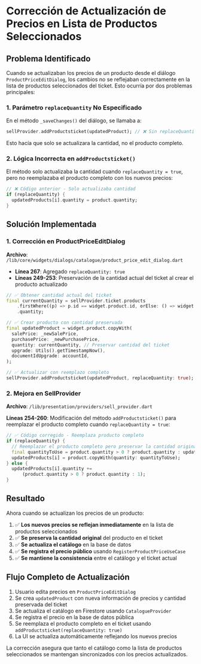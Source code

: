 # Corrección de Actualización de Precios en Lista de Productos Seleccionados

## Problema Identificado
Cuando se actualizaban los precios de un producto desde el diálogo `ProductPriceEditDialog`, los cambios no se reflejaban correctamente en la lista de productos seleccionados del ticket. Esto ocurría por dos problemas principales:

### 1. Parámetro `replaceQuantity` No Especificado
En el método `_saveChanges()` del diálogo, se llamaba a:
```dart
sellProvider.addProductsticket(updatedProduct); // ❌ Sin replaceQuantity
```

Esto hacía que solo se actualizara la cantidad, no el producto completo.

### 2. Lógica Incorrecta en `addProductsticket()`
El método solo actualizaba la cantidad cuando `replaceQuantity = true`, pero no reemplazaba el producto completo con los nuevos precios:

```dart
// ❌ Código anterior - Solo actualizaba cantidad
if (replaceQuantity) {
  updatedProducts[i].quantity = product.quantity;
}
```

## Solución Implementada

### 1. Corrección en ProductPriceEditDialog
**Archivo**: `/lib/core/widgets/dialogs/catalogue/product_price_edit_dialog.dart`

- **Línea 267**: Agregado `replaceQuantity: true`
- **Líneas 249-253**: Preservación de la cantidad actual del ticket al crear el producto actualizado

```dart
// ✅ Obtener cantidad actual del ticket
final currentQuantity = sellProvider.ticket.products
    .firstWhere((p) => p.id == widget.product.id, orElse: () => widget.product)
    .quantity;

// ✅ Crear producto con cantidad preservada
final updatedProduct = widget.product.copyWith(
  salePrice: _newSalePrice,
  purchasePrice: _newPurchasePrice,
  quantity: currentQuantity, // Preservar cantidad del ticket
  upgrade: Utils().getTimestampNow(),
  documentIdUpgrade: accountId,
);

// ✅ Actualizar con reemplazo completo
sellProvider.addProductsticket(updatedProduct, replaceQuantity: true);
```

### 2. Mejora en SellProvider
**Archivo**: `/lib/presentation/providers/sell_provider.dart`

**Líneas 254-260**: Modificación del método `addProductsticket()` para reemplazar el producto completo cuando `replaceQuantity = true`:

```dart
// ✅ Código corregido - Reemplaza producto completo
if (replaceQuantity) {
  // Reemplazar el producto completo pero preservar la cantidad original si el producto nuevo tiene cantidad 0
  final quantityToUse = product.quantity > 0 ? product.quantity : updatedProducts[i].quantity;
  updatedProducts[i] = product.copyWith(quantity: quantityToUse);
} else {
  updatedProducts[i].quantity +=
      (product.quantity > 0 ? product.quantity : 1);
}
```

## Resultado

Ahora cuando se actualizan los precios de un producto:

1. ✅ **Los nuevos precios se reflejan inmediatamente** en la lista de productos seleccionados
2. ✅ **Se preserva la cantidad original** del producto en el ticket
3. ✅ **Se actualiza el catálogo** en la base de datos
4. ✅ **Se registra el precio público** usando `RegisterProductPriceUseCase`
5. ✅ **Se mantiene la consistencia** entre el catálogo y el ticket actual

## Flujo Completo de Actualización

1. Usuario edita precios en `ProductPriceEditDialog`
2. Se crea `updatedProduct` con nueva información de precios y cantidad preservada del ticket
3. Se actualiza el catálogo en Firestore usando `CatalogueProvider`
4. Se registra el precio en la base de datos pública
5. Se reemplaza el producto completo en el ticket usando `addProductsticket(replaceQuantity: true)`
6. La UI se actualiza automáticamente reflejando los nuevos precios

La corrección asegura que tanto el catálogo como la lista de productos seleccionados se mantengan sincronizados con los precios actualizados.
